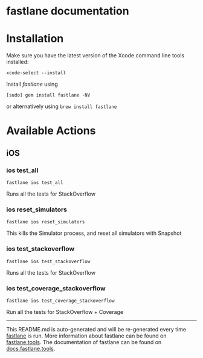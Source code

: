 fastlane documentation
================
# Installation

Make sure you have the latest version of the Xcode command line tools installed:

```
xcode-select --install
```

Install _fastlane_ using
```
[sudo] gem install fastlane -NV
```
or alternatively using `brew install fastlane`

# Available Actions
## iOS
### ios test_all
```
fastlane ios test_all
```
Runs all the tests for StackOverflow
### ios reset_simulators
```
fastlane ios reset_simulators
```
This kills the Simulator process, and reset all simulators with Snapshot
### ios test_stackoverflow
```
fastlane ios test_stackoverflow
```
Runs all the tests for StackOverflow
### ios test_coverage_stackoverflow
```
fastlane ios test_coverage_stackoverflow
```
Run all the tests for StackOverflow + Coverage

----

This README.md is auto-generated and will be re-generated every time [fastlane](https://fastlane.tools) is run.
More information about fastlane can be found on [fastlane.tools](https://fastlane.tools).
The documentation of fastlane can be found on [docs.fastlane.tools](https://docs.fastlane.tools).
